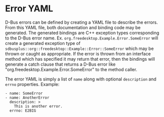 # Error YAML

D-Bus errors can be defined by creating a YAML file to describe the errors.
From this YAML file, both documentation and binding code may be generated.
The generated bindings are C++ exception types corresponding to the D-Bus
error name.  Ex. `org.freedesktop.Example.Error.SomeError` will create a
generated exception type of
`sdbusplus::org::freedesktop::Example::Error::SomeError` which may be thrown
or caught as appropriate.  If the error is thrown from an interface method
which has specified it may return that error, then the bindings will generate
a catch clause that returns a D-Bus error like
"org.freedesktop.Example.Error.SomeError" to the method caller.

The error YAML is simply a list of `name` along with optional `description`
and `errno` properties.
Example:
```
- name: SomeError
- name: AnotherError
  description: >
    This is another error.
  errno: E2BIG
```

